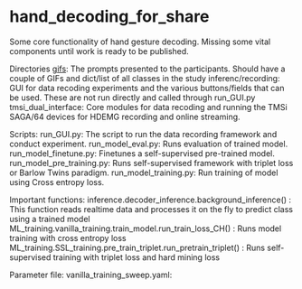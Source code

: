 # hand_decoding_for_share
Some core functionality of hand gesture decoding. Missing some vital components until work is ready to be published.

Directories
[gifs](gifs): The prompts presented to the participants. Should have a couple of GIFs and dict/list of all classes in the study
inferenc/recording: GUI for data recoding experiments and the various buttons/fields that can be used. These are not run directly and called through run_GUI.py
tmsi_dual_interface: Core modules for data recoding and running the TMSi SAGA/64 devices for HDEMG recording and online streaming.

Scripts:
run_GUI.py: The script to run the data recording framework and conduct experiment.
run_model_eval.py: Runs evaluation of trained model.
run_model_finetune.py: Finetunes a self-supervised pre-trained model.
run_model_pre_training.py: Runs self-supervised framework with triplet loss or Barlow Twins paradigm.
run_model_training.py: Run training of model using Cross entropy loss.

Important functions:
inference.decoder_inference.background_inference() : This function reads realtime data and processes it on the fly to predict class using a trained model
ML_training.vanilla_training.train_model.run_train_loss_CH() : Runs model training with cross entropy loss
ML_training.SSL_training.pre_train_triplet.run_pretrain_triplet() : Runs self-supervised training with triplet loss and hard mining loss

Parameter file:
vanilla_training_sweep.yaml: 
